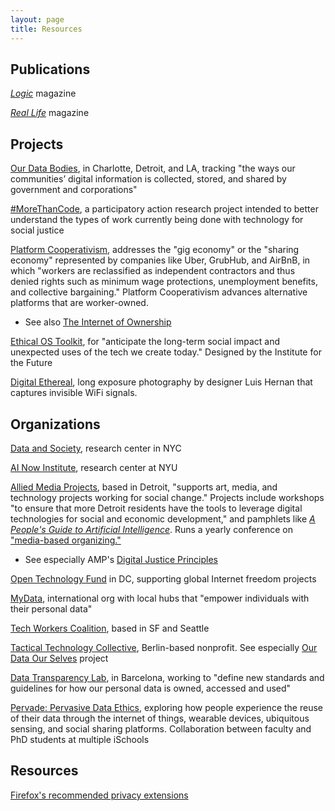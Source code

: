```yaml
---
layout: page
title: Resources
---
```


## Publications

[*Logic*](https://logicmag.io/) magazine

[*Real Life*](http://reallifemag.com/) magazine

## Projects

[Our Data Bodies](https://www.odbproject.org/), in Charlotte, Detroit, and LA, tracking "the ways our communities’ digital information is collected, stored, and shared by government and corporations"

[#MoreThanCode](https://morethancode.cc/), a participatory action research project intended to better understand the types of work currently being done with technology for social justice

[Platform Cooperativism](https://platform.coop/about), addresses the "gig economy" or the "sharing economy" represented by companies like Uber, GrubHub, and AirBnB, in which "workers are reclassified as independent contractors and thus denied rights such as minimum wage protections, unemployment benefits, and collective bargaining." Platform Cooperativism advances alternative platforms that are worker-owned.

- See also [The Internet of Ownership](https://ioo.coop/about/)

[Ethical OS Toolkit](https://ethicalos.org/), for "anticipate the long-term social impact and unexpected uses of the tech we create today." Designed by the Institute for the Future

[Digital Ethereal](http://www.digitalethereal.com/), long exposure photography by designer Luis Hernan that captures invisible WiFi signals.

## Organizations

[Data and Society](https://datasociety.net/), research center in NYC

[AI Now Institute](https://ainowinstitute.org/), research center at NYU

[Allied Media Projects](https://alliedmedia.org/), based in Detroit, "supports art, media, and technology projects working for social change." Projects include workshops "to ensure that more Detroit residents have the tools to leverage digital technologies for social and economic development," and pamphlets like [*A People's Guide to Artificial Intelligence*](https://store.alliedmedia.org/products/a-peoples-guide-to-ai). Runs a yearly conference on ["media-based organizing."](https://www.alliedmedia.org/news/2018/09/14/chrysalis-year)

- See especially AMP's [Digital Justice Principles](https://www.alliedmedia.org/ddjc/principles)

[Open Technology Fund](https://www.opentech.fund/) in DC, supporting global Internet freedom projects

[MyData](https://mydata.org), international org with local hubs that "empower individuals with their personal data"

[Tech Workers Coalition](https://techworkerscoalition.org/), based in SF and Seattle

[Tactical Technology Collective](https://tacticaltech.org/), Berlin-based nonprofit. See especially [Our Data Our Selves](https://ourdataourselves.tacticaltech.org/) project

[Data Transparency Lab](http://datatransparencylab.org/), in Barcelona, working to "define new standards and guidelines for how our personal data is owned, accessed and used"

[Pervade: Pervasive Data Ethics](https://pervade.umd.edu/), exploring how people experience the reuse of their data through the internet of things, wearable devices, ubiquitous sensing, and social sharing platforms. Collaboration between faculty and PhD students at multiple iSchools

## Resources

[Firefox's recommended privacy extensions](https://blog.mozilla.org/firefox/make-your-firefox-browser-a-privacy-superpower-with-these-extensions/)
